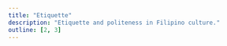 ```yaml
---
title: "Etiquette"
description: "Etiquette and politeness in Filipino culture."
outline: [2, 3]
---
```

